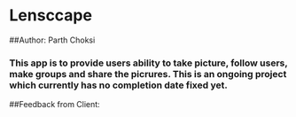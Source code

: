 # Lensccape
##Author: Parth Choksi
### This app is to provide users ability to take picture, follow users, make groups and share the picrures. This is an ongoing project which currently has no completion date fixed yet.

##Feedback from Client:
